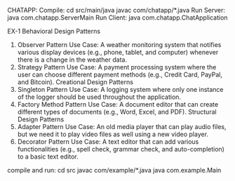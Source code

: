 CHATAPP:
Compile:
cd src/main/java
javac com/chatapp/*.java
Run Server:
java com.chatapp.ServerMain
Run Client:
java com.chatapp.ChatApplication

EX-1
Behavioral Design Patterns
1. Observer Pattern
Use Case: A weather monitoring system that notifies various display devices (e.g., phone, tablet, and computer) whenever there is a change in the weather data.
2. Strategy Pattern
Use Case: A payment processing system where the user can choose different payment methods (e.g., Credit Card, PayPal, and Bitcoin).
Creational Design Patterns
1. Singleton Pattern
Use Case: A logging system where only one instance of the logger should be used throughout the application.
2. Factory Method Pattern
Use Case: A document editor that can create different types of documents (e.g., Word, Excel, and PDF).
Structural Design Patterns
1. Adapter Pattern
Use Case: An old media player that can play audio files, but we need it to play video files as well using a new video player.
2. Decorator Pattern
Use Case: A text editor that can add various functionalities (e.g., spell check, grammar check, and auto-completion) to a basic text editor.

compile and run:
cd src
javac com/example/*.java
java com.example.Main

